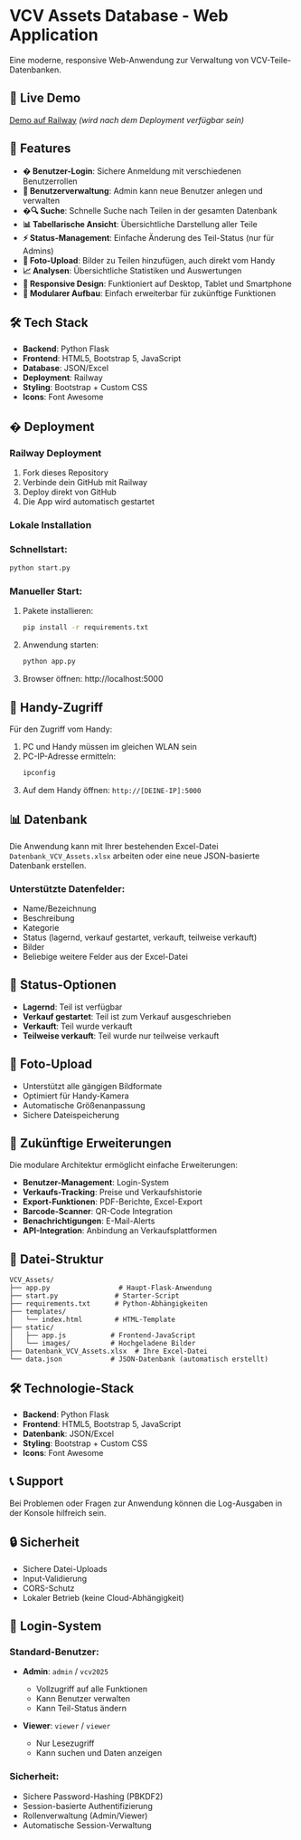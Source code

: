 # VCV Assets Database - Web Application

Eine moderne, responsive Web-Anwendung zur Verwaltung von VCV-Teile-Datenbanken.

## 🚀 Live Demo
[Demo auf Railway](https://vcvassets-production.up.railway.app) *(wird nach dem Deployment verfügbar sein)*

## 📱 Features

- **� Benutzer-Login**: Sichere Anmeldung mit verschiedenen Benutzerrollen
- **👥 Benutzerverwaltung**: Admin kann neue Benutzer anlegen und verwalten
- **�🔍 Suche**: Schnelle Suche nach Teilen in der gesamten Datenbank
- **📊 Tabellarische Ansicht**: Übersichtliche Darstellung aller Teile
- **⚡ Status-Management**: Einfache Änderung des Teil-Status (nur für Admins)
- **📸 Foto-Upload**: Bilder zu Teilen hinzufügen, auch direkt vom Handy
- **📈 Analysen**: Übersichtliche Statistiken und Auswertungen
- **📱 Responsive Design**: Funktioniert auf Desktop, Tablet und Smartphone
- **🔧 Modularer Aufbau**: Einfach erweiterbar für zukünftige Funktionen

## 🛠 Tech Stack

- **Backend**: Python Flask
- **Frontend**: HTML5, Bootstrap 5, JavaScript
- **Database**: JSON/Excel
- **Deployment**: Railway
- **Styling**: Bootstrap + Custom CSS
- **Icons**: Font Awesome

## � Deployment

### Railway Deployment
1. Fork dieses Repository
2. Verbinde dein GitHub mit Railway
3. Deploy direkt von GitHub
4. Die App wird automatisch gestartet

### Lokale Installation

### Schnellstart:
```cmd
python start.py
```

### Manueller Start:
1. Pakete installieren:
   ```cmd
   pip install -r requirements.txt
   ```

2. Anwendung starten:
   ```cmd
   python app.py
   ```

3. Browser öffnen: http://localhost:5000

## 📲 Handy-Zugriff

Für den Zugriff vom Handy:

1. PC und Handy müssen im gleichen WLAN sein
2. PC-IP-Adresse ermitteln:
   ```cmd
   ipconfig
   ```
3. Auf dem Handy öffnen: `http://[DEINE-IP]:5000`

## 📊 Datenbank

Die Anwendung kann mit Ihrer bestehenden Excel-Datei `Datenbank_VCV_Assets.xlsx` arbeiten oder eine neue JSON-basierte Datenbank erstellen.

### Unterstützte Datenfelder:
- Name/Bezeichnung
- Beschreibung
- Kategorie
- Status (lagernd, verkauf gestartet, verkauft, teilweise verkauft)
- Bilder
- Beliebige weitere Felder aus der Excel-Datei

## 🔧 Status-Optionen

- **Lagernd**: Teil ist verfügbar
- **Verkauf gestartet**: Teil ist zum Verkauf ausgeschrieben
- **Verkauft**: Teil wurde verkauft
- **Teilweise verkauft**: Teil wurde nur teilweise verkauft

## 📸 Foto-Upload

- Unterstützt alle gängigen Bildformate
- Optimiert für Handy-Kamera
- Automatische Größenanpassung
- Sichere Dateispeicherung

## 🔮 Zukünftige Erweiterungen

Die modulare Architektur ermöglicht einfache Erweiterungen:

- **Benutzer-Management**: Login-System
- **Verkaufs-Tracking**: Preise und Verkaufshistorie
- **Export-Funktionen**: PDF-Berichte, Excel-Export
- **Barcode-Scanner**: QR-Code Integration
- **Benachrichtigungen**: E-Mail-Alerts
- **API-Integration**: Anbindung an Verkaufsplattformen

## 📁 Datei-Struktur

```
VCV_Assets/
├── app.py                 # Haupt-Flask-Anwendung
├── start.py              # Starter-Script
├── requirements.txt      # Python-Abhängigkeiten
├── templates/
│   └── index.html        # HTML-Template
├── static/
│   ├── app.js           # Frontend-JavaScript
│   └── images/          # Hochgeladene Bilder
├── Datenbank_VCV_Assets.xlsx  # Ihre Excel-Datei
└── data.json            # JSON-Datenbank (automatisch erstellt)
```

## 🛠 Technologie-Stack

- **Backend**: Python Flask
- **Frontend**: HTML5, Bootstrap 5, JavaScript
- **Datenbank**: JSON/Excel
- **Styling**: Bootstrap + Custom CSS
- **Icons**: Font Awesome

## 📞 Support

Bei Problemen oder Fragen zur Anwendung können die Log-Ausgaben in der Konsole hilfreich sein.

## 🔒 Sicherheit

- Sichere Datei-Uploads
- Input-Validierung
- CORS-Schutz
- Lokaler Betrieb (keine Cloud-Abhängigkeit)

## 🔐 Login-System

### Standard-Benutzer:
- **Admin**: `admin` / `vcv2025`
  - Vollzugriff auf alle Funktionen
  - Kann Benutzer verwalten
  - Kann Teil-Status ändern
  
- **Viewer**: `viewer` / `viewer`
  - Nur Lesezugriff
  - Kann suchen und Daten anzeigen

### Sicherheit:
- Sichere Password-Hashing (PBKDF2)
- Session-basierte Authentifizierung
- Rollenverwaltung (Admin/Viewer)
- Automatische Session-Verwaltung
